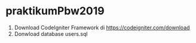 # praktikumPbw2019
1. Download CodeIgniter Framework di https://codeigniter.com/download
1. Donwload database users.sql 
